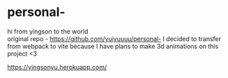# personal-

hi from yingson to the world
</br>
original repo - https://github.com/yuiyuuuu/personal-
I decided to transfer from webpack to vite because I have plans to make 3d animations on this project <3

https://yingsonyu.herokuapp.com/
